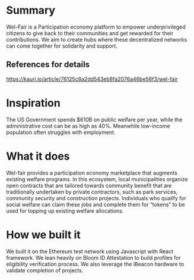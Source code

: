 # Summary
Wel-Fair is a Participation economy platform to empower underprivileged citizens to give back to their communities and get rewarded for their contributions. We aim to create hubs where these decentralized networks can come together for solidarity and support.

## References for details
https://kauri.io/article/76125c8a2dd543eb8fa2076a46be56f3/wel-fair


# Inspiration
The US Government spends $610B on public welfare per year, while the administrative cost can be as high as 40%. Meanwhile low-income population often struggles with employment.

# What it does
Wel-fair provides a participation economy marketplace that augments existing welfare programs. In this ecosystem, local municipalities organize open contracts that are tailored towards community benefit that are traditionally undertaken by private contractors, such as park services, community security and construction projects. Individuals who qualify for social welfare can claim these jobs and complete them for “tokens” to be used for topping up existing welfare allocations.

# How we built it
We built it on the Ethereum test network using Javascript with React framework. We lean heavily on Bloom ID Attestation to build profiles for eligibility verification process. We also leverage the iBeacon hardware to validate completion of projects.

